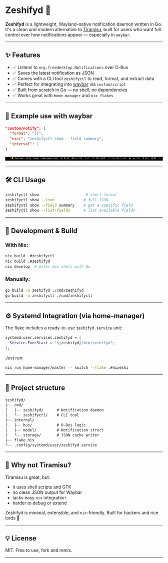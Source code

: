 # Zeshifyd 🔔

**Zeshifyd** is a lightweight, Wayland-native notification daemon written in
Go.\
It's a clean and modern alternative to
[Tiramisu](https://github.com/Sweets/tiramisu), built for users who want full
control over how notifications appear — especially in `waybar`.

---

## ✨ Features

- ✅ Listens to `org.freedesktop.Notifications` over D-Bus
- ✅ Saves the latest notification as JSON
- ✅ Comes with a CLI tool `zeshifyctl` to read, format, and extract data
- ✅ Perfect for integrating into [waybar](https://github.com/Alexays/Waybar)
  via `custom/script`
- ✅ Built from scratch in Go — no shell, no dependencies
- ✅ Works great with `home-manager` and `nix flakes`

---

## 🔧 Example use with waybar

```json
"custom/notify": {
  "format": "{}",
  "exec": "zeshifyctl show --field summary",
  "interval": 1
}
```

![For example](images/screen.png)

---

## 🛠 CLI Usage

```bash
zeshifyctl show                     # short format
zeshifyctl show --json             # full JSON
zeshifyctl show --field summary    # get a specific field
zeshifyctl show --list-fields      # list available fields
```

---

## 🧪 Development & Build

### With Nix:

```bash
nix build .#zeshifyctl
nix build .#zeshifyd
nix develop  # enter dev shell with Go
```

### Manually:

```bash
go build -o zeshifyd ./cmd/zeshifyd
go build -o zeshifyctl ./cmd/zeshifyctl
```

---

## ⚙️ Systemd Integration (via home-manager)

The flake includes a ready-to-use `zeshifyd.service` unit:

```nix
systemd.user.services.zeshifyd = {
  Service.ExecStart = "${zeshifyd}/bin/zeshifyd";
};
```

Just run:

```bash
nix run home-manager/master -- switch --flake .#nixeshi
```

---

## 📁 Project structure

```
zeshifyd/
├── cmd/
│   ├── zeshifyd/      # Notification daemon
│   └── zeshifyctl/    # CLI tool
├── internal/
│   ├── bus/           # D-Bus logic
│   ├── model/         # Notification struct
│   └── storage/       # JSON cache writer
├── flake.nix
└── .config/systemd/user/zeshifyd.service
```

---

## 🤘 Why not Tiramisu?

Tiramisu is great, but:

- it uses shell scripts and GTK
- no clean JSON output for Waybar
- lacks easy `nix` integration
- harder to debug or extend

Zeshifyd is minimal, extensible, and `nix`-friendly. Built for hackers and rice
lords 🧠

---

## 💡 License

MIT. Free to use, fork and remix.

---
